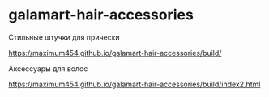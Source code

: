 # galamart-hair-accessories
Стильные штучки для прически

https://maximum454.github.io/galamart-hair-accessories/build/

Аксессуары для волос

https://maximum454.github.io/galamart-hair-accessories/build/index2.html
